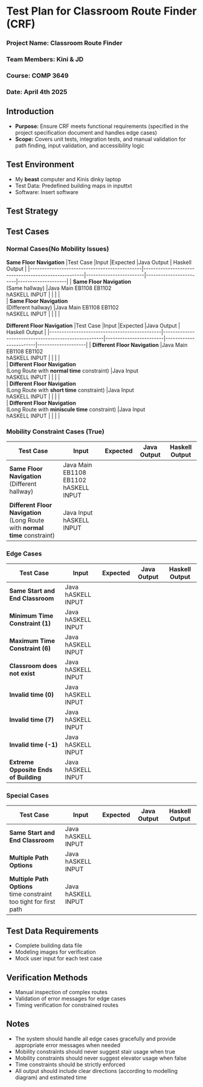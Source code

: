 # Test Plan for Classroom Route Finder (CRF)

### Project Name: Classroom Route Finder 
### Team Members: Kini & JD
### Course: COMP 3649
### Date: April 4th 2025
## Introduction 

* **Purpose:** Ensure CRF meets functional requirements (specified in the project specification document and handles edge cases)
* **Scope:** Covers unit tests, integration tests, and manual validation for path finding, input validation, and accessibility logic

## Test Environment 
* My **beast** computer and Kinis dinky laptop
* Test Data: Predefined building maps in inputtxt
* Software: Insert software



## Test Strategy


## Test Cases
### Normal Cases(No Mobility Issues)
**Same Floor Navigation**
|Test Case                                     |Input                                                |Expected                |Java Output             | Haskell Output     |
|----------------------------------------------|-----------------------------------------------------|------------------------|------------------------|--------------------|
| **Same Floor Navigation** <br>(Same hallway) |Java Main EB1108 EB1102 <BR> hASKELL INPUT           |                        |                        |                    |  
| **Same Floor Navigation** <br>(Different hallway) |Java Main EB1108 EB1102 <BR> hASKELL INPUT           |                        |                        |                    |  

**Different Floor Navigation**
|Test Case                                     |Input                                                |Expected                |Java Output             | Haskell Output     |
|----------------------------------------------|-----------------------------------------------------|------------------------|------------------------|--------------------|
| **Different Floor Navigation** |Java Main EB1108 EB1102 <BR> hASKELL INPUT           |                        |                        |                    |  
| **Different Floor Navigation**  <br>(Long Route with **normal time** constraint) |Java Input <BR> hASKELL INPUT           |                        |                        |                    |  
| **Different Floor Navigation**  <br>(Long Route with **short time** constraint) |Java Input <BR> hASKELL INPUT           |                        |                        |                    |  
| **Different Floor Navigation**  <br>(Long Route with **miniscule time** constraint) |Java Input <BR> hASKELL INPUT           |                        |                        |                    |  

### Mobility Constraint Cases (True)
 
|Test Case                                     |Input                                                |Expected                |Java Output             | Haskell Output     |
|----------------------------------------------|-----------------------------------------------------|------------------------|------------------------|--------------------|
| **Same Floor Navigation** <br>(Different hallway) |Java Main EB1108 EB1102 <BR> hASKELL INPUT           |                        |                        |                    |  
| **Different Floor Navigation**  <br>(Long Route with **normal time** constraint) |Java Input <BR> hASKELL INPUT           |                        |                        |                    |  

### Edge Cases

|Test Case                                     |Input                                                |Expected                |Java Output             | Haskell Output     |
|----------------------------------------------|-----------------------------------------------------|------------------------|------------------------|--------------------|
| **Same Start and End Classroom**  |Java  <BR> hASKELL INPUT           |                        |                        |                    | 
| **Minimum Time Constraint (1)**  |Java  <BR> hASKELL INPUT           |                        |                        |                    | 
| **Maximum Time Constraint (6)**  |Java  <BR> hASKELL INPUT           |                        |                        |                    | 
| **Classroom does not exist**  |Java  <BR> hASKELL INPUT           |                        |                        |                    | 
| **Invalid time  (0)**  |Java  <BR> hASKELL INPUT           |                        |                        |                    | 
| **Invalid time  (7)**  |Java  <BR> hASKELL INPUT           |                        |                        |                    | 
| **Invalid time  (-1)**  |Java  <BR> hASKELL INPUT           |                        |                        |                    | 
| **Extreme Opposite Ends of Building**  |Java  <BR> hASKELL INPUT           |                        |                        |                    | 

### Special Cases
|Test Case                                     |Input                                                |Expected                |Java Output             | Haskell Output     |
|----------------------------------------------|-----------------------------------------------------|------------------------|------------------------|--------------------|
| **Same Start and End Classroom**  |Java  <BR> hASKELL INPUT           |                        |                        |                    | 
| **Multiple Path Options**  |Java  <BR> hASKELL INPUT           |                        |                        |                    | 
| **Multiple Path Options** <br> time constraint too tight for first path  |Java  <BR> hASKELL INPUT           |                        |                        |                    | 

## Test Data Requirements
* Complete building data file
* Modeling images for verification
* Mock user input for each test case

## Verification Methods
* Manual inspection of complex routes
* Validation of error messages for edge cases
* Timing verification for constrained routes

## Notes
* The system should handle all edge cases gracefully and provide appropriate error messages when needed
* Mobility constraints should never suggest stair usage when true
* Mobility constraints should never suggest elevator usage when false
* Time constraints should be strictly enforced
* All output should include clear directions (according to modelling diagram) and estimated time







